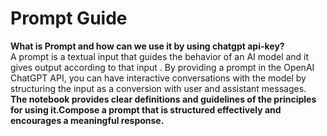 # <strong> Prompt Guide </strong>
 <strong> What is Prompt and how can we use it by using chatgpt api-key? </strong>
 <br>
 A prompt is a textual input that guides the behavior of an AI model and it gives output according to that input . By providing a prompt in the OpenAI ChatGPT API, you can have interactive conversations  with the model by structuring the input as a conversion with user and assistant messages.<br>
 <strong> The notebook provides clear definitions and guidelines of the principles for using it.Compose a prompt that is structured effectively and encourages a meaningful response.
</strong><br>